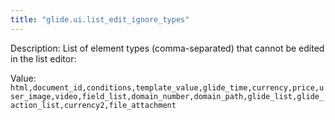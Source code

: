 ```yaml
---
title: "glide.ui.list_edit_ignore_types"
---
```


Description: List of element types (comma-separated) that cannot be edited in the list editor:

Value: `html,document_id,conditions,template_value,glide_time,currency,price,user_image,video,field_list,domain_number,domain_path,glide_list,glide_action_list,currency2,file_attachment`
